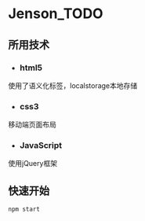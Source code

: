 # Jenson_TODO

## 所用技术

- ### html5

使用了语义化标签，localstorage本地存储

- ### css3

移动端页面布局

- ### JavaScript

使用jQuery框架

## 快速开始

```
npm start
```
